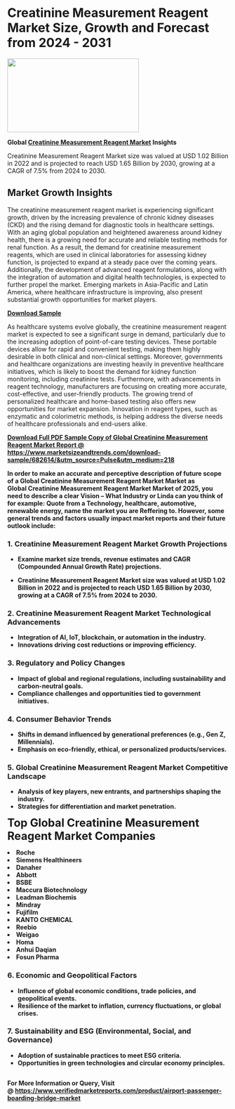 <H1>Creatinine Measurement Reagent Market Size, Growth and Forecast from 2024 - 2031</H1><img class="aligncenter size-medium wp-image-584254" src="https://thirdeyenews.in/wp-content/uploads/2024/09/Global-Market-Research-300x168.jpeg" alt="" width="300" height="168" /><p><strong>Global&nbsp;<a href="https://www.marketsizeandtrends.com/download-sample/682614/&amp;utm_source=Pulse&amp;utm_medium=218">Creatinine Measurement Reagent Market</a> Insights</strong></p><p>Creatinine Measurement Reagent Market size was valued at USD 1.02 Billion in 2022 and is projected to reach USD 1.65 Billion by 2030, growing at a CAGR of 7.5% from 2024 to 2030.</p><p><h2>Market Growth Insights</h2> <p>The creatinine measurement reagent market is experiencing significant growth, driven by the increasing prevalence of chronic kidney diseases (CKD) and the rising demand for diagnostic tools in healthcare settings. With an aging global population and heightened awareness around kidney health, there is a growing need for accurate and reliable testing methods for renal function. As a result, the demand for creatinine measurement reagents, which are used in clinical laboratories for assessing kidney function, is projected to expand at a steady pace over the coming years. Additionally, the development of advanced reagent formulations, along with the integration of automation and digital health technologies, is expected to further propel the market. Emerging markets in Asia-Pacific and Latin America, where healthcare infrastructure is improving, also present substantial growth opportunities for market players.</p> <p><strong><a href="download-link">Download Sample</a></strong></p> <p>As healthcare systems evolve globally, the creatinine measurement reagent market is expected to see a significant surge in demand, particularly due to the increasing adoption of point-of-care testing devices. These portable devices allow for rapid and convenient testing, making them highly desirable in both clinical and non-clinical settings. Moreover, governments and healthcare organizations are investing heavily in preventive healthcare initiatives, which is likely to boost the demand for kidney function monitoring, including creatinine tests. Furthermore, with advancements in reagent technology, manufacturers are focusing on creating more accurate, cost-effective, and user-friendly products. The growing trend of personalized healthcare and home-based testing also offers new opportunities for market expansion. Innovation in reagent types, such as enzymatic and colorimetric methods, is helping address the diverse needs of healthcare professionals and end-users alike.</p> <p><strong><a href="more-insights-link"></p><p><span class=""><strong>Download Full PDF Sample Copy of Global Creatinine Measurement Reagent Market Report</strong> @ <a href="https://www.marketsizeandtrends.com/download-sample/682614/&amp;utm_source=Pulse&amp;utm_medium=218" target="_blank">https://www.marketsizeandtrends.com/download-sample/682614/&amp;utm_source=Pulse&amp;utm_medium=218</a></span></p><p>In order to make an accurate and perceptive description of future scope of a Global&nbsp;Creatinine Measurement Reagent Market Market as Global&nbsp;Creatinine Measurement Reagent Market Market of 2025, you need to describe a clear Vision &ndash; What Industry or Linda can you think of for example: Quote from a Technology, healthcare, automotive, renewable energy, name the market you are Reffering to. However, some general trends and factors usually impact market reports and their future outlook include:</p><h3>1.&nbsp;<strong>Creatinine Measurement Reagent Market Growth Projections</strong></h3><ul><li>Examine market size trends, revenue estimates and CAGR (Compounded Annual Growth Rate) projections.</li><li><p>Creatinine Measurement Reagent Market size was valued at USD 1.02 Billion in 2022 and is projected to reach USD 1.65 Billion by 2030, growing at a CAGR of 7.5% from 2024 to 2030.</p></li></ul><h3>2.&nbsp;<strong>Creatinine Measurement Reagent Market Technological Advancements</strong></h3><ul><li>Integration of AI, IoT, blockchain, or automation in the industry.</li><li>Innovations driving cost reductions or improving efficiency.</li></ul><h3>3.&nbsp;<strong>Regulatory and Policy Changes</strong></h3><ul><li>Impact of global and regional regulations, including sustainability and carbon-neutral goals.</li><li>Compliance challenges and opportunities tied to government initiatives.</li></ul><h3>4.&nbsp;<strong>Consumer Behavior Trends</strong></h3><ul><li>Shifts in demand influenced by generational preferences (e.g., Gen Z, Millennials).</li><li>Emphasis on eco-friendly, ethical, or personalized products/services.</li></ul><h3>5.&nbsp;<strong>Global Creatinine Measurement Reagent Market Competitive Landscape</strong></h3><ul><li>Analysis of key players, new entrants, and partnerships shaping the industry.</li><li>Strategies for differentiation and market penetration.</li></ul><p data-pm-slice="1 1 []"><span style="color: inherit; font-family: inherit; font-size: 25px;">Top Global Creatinine Measurement Reagent Market Companies</span></p><div class="" data-test-id=""><p><li>Roche</li><li> Siemens Healthineers</li><li> Danaher</li><li> Abbott</li><li> BSBE</li><li> Maccura Biotechnology</li><li> Leadman Biochemis</li><li> Mindray</li><li> Fujifilm</li><li> KANTO CHEMICAL</li><li> Reebio</li><li> Weigao</li><li> Homa</li><li> Anhui Daqian</li><li> Fosun Pharma</li></p></div><h3>6.&nbsp;<strong>Economic and Geopolitical Factors</strong></h3><ul><li>Influence of global economic conditions, trade policies, and geopolitical events.</li><li>Resilience of the market to inflation, currency fluctuations, or global crises.</li></ul><h3>7.&nbsp;<strong>Sustainability and ESG (Environmental, Social, and Governance)</strong></h3><ul><li>Adoption of sustainable practices to meet ESG criteria.</li><li>Opportunities in green technologies and circular economy principles.</li></ul><h2><strong style="font-size: 14px;">For More Information or Query, Visit @&nbsp;</strong><a style="background-color: #ffffff; font-size: 14px;" href="https://www.marketsizeandtrends.com/report/creatinine-measurement-reagent-market/" target="_blank">https://www.verifiedmarketreports.com/product/airport-passenger-boarding-bridge-market</a></h2>
